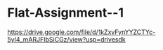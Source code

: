 # Flat-Assignment--1
https://drive.google.com/file/d/1kZxvFynYYZCTYc-5yl4_mARJFIbSiCGz/view?usp=drivesdk
